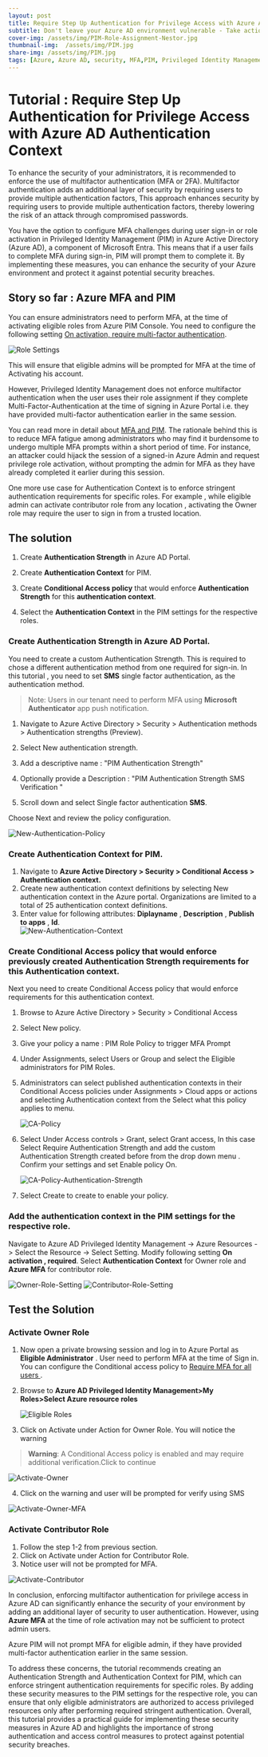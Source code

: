 ```yaml
---
layout: post
title: Require Step Up Authentication for Privilege Access with Azure AD Authentication Context
subtitle: Don't leave your Azure AD environment vulnerable - Take action to secure it now!
cover-img: /assets/img/PIM-Role-Assignment-Nestor.jpg
thumbnail-img:  /assets/img/PIM.jpg
share-img: /assets/img/PIM.jpg
tags: [Azure, Azure AD, security, MFA,PIM, Privileged Identity Management]
---
```



# Tutorial : Require Step Up Authentication for Privilege Access with Azure AD Authentication Context

To enhance the security of your administrators, it is recommended to enforce the use of multifactor authentication (MFA or 2FA). Multifactor authentication adds an additional layer of security by requiring users to provide multiple authentication factors, This approach enhances security by requiring users to provide multiple authentication factors, thereby lowering the risk of an attack through compromised passwords. 

You have the option to configure MFA challenges during user sign-in or role activation in Privileged Identity Management (PIM) in Azure Active Directory (Azure AD), a component of Microsoft Entra. This means that if a user fails to complete MFA during sign-in, PIM will prompt them to complete it. By implementing these measures, you can enhance the security of your Azure environment and protect it against potential security breaches.

## **Story so far : Azure MFA and PIM**

You can ensure administrators need to perform MFA,   at the time of activating eligible roles from Azure PIM Console.
You need to configure the following setting [On activation, require multi-factor authentication](https://learn.microsoft.com/en-us/azure/active-directory/privileged-identity-management/pim-resource-roles-configure-role-settings#on-activation-require-multi-factor-authentication).

![Role Settings](/assets/img/PIM-Role-Setting-Contributor.jpg)

This will ensure that eligible admins will be prompted for MFA at the time of Activating his account.

However, Privileged Identity Management does not enforce multifactor authentication when the user uses their role assignment if they complete Multi-Factor-Authentication at the time of  signing in Azure Portal i.e. they have provided multi-factor authentication earlier in the same session. 

You can read more in detail about [MFA and PIM](https://learn.microsoft.com/en-us/azure/active-directory/privileged-identity-management/pim-how-to-require-mfa). The rationale behind this is to reduce MFA fatigue among administrators who may find it burdensome to undergo multiple MFA prompts within a short period of time. For instance, an attacker could hijack the session of a signed-in Azure Admin and request privilege role activation, without prompting the admin for MFA as they have already completed it earlier during this session. 

One more use case  for Authentication Context is to enforce stringent authentication requirements for specific roles. For example , while eligible admin can activate contributor role from any location , activating the Owner role may require the user to sign in from a trusted location.

## **The solution**

 1. Create **Authentication Strength** in Azure AD Portal.
 1. Create **Authentication Context** for PIM.

 2. Create **Conditional Access policy** that would enforce **Authentication Strength** for this **authentication context**.

 3. Select the **Authentication Context** in the PIM settings for the respective roles.
 
### **Create Authentication Strength in Azure AD Portal.**
You  need to create a custom Authentication Strength. This is required to chose a different authentication method from one required for sign-in. In this tutorial , you need to  set  **SMS** single factor authentication, as the authentication method. 
>Note:  Users in our tenant need to perform MFA  using **Microsoft Authenticator** app push notification.

1. Navigate to Azure Active Directory > Security > Authentication methods > Authentication strengths (Preview).
2. Select New authentication strength.

3. Add a descriptive name : "PIM Authentication Strength"

4. Optionally provide a Description : "PIM Authentication Strength SMS Verification "

5. Scroll down and select Single factor authentication **SMS**.

Choose Next and review the policy configuration. 

![New-Authentication-Policy](/assets/img/PIM-CA-Authentication-Strength.jpg)

### **Create Authentication Context for PIM.**

1. Navigate to **Azure Active Directory > Security > Conditional Access > Authentication context.**
2. Create new authentication context definitions by selecting New authentication context in the Azure portal. Organizations are limited to a total of 25 authentication context definitions.
3. Enter value for following attributes: **Diplayname** , **Description** , **Publish to apps** , **Id**.  
    ![New-Authentication-Context](/assets/img/PIM-CA-Authentication-Context.jpg)

### **Create Conditional Access policy that would enforce previously created Authentication Strength requirements for this Authentication context.**
Next you need to create Conditional Access policy that would enforce requirements for this authentication context.

1. Browse to Azure Active Directory > Security > Conditional Access
2. Select New policy.
3. Give your policy a name : PIM Role Policy to trigger MFA Prompt
4. Under Assignments, select Users or Group and select the Eligible administrators for PIM Roles.
5. Administrators can select published authentication contexts in their Conditional Access policies under Assignments > Cloud apps or actions and selecting Authentication context from the Select what this policy applies to menu.

    ![CA-Policy](/assets/img/PIM-CA-Policy.jpg)

6. Select Under Access controls > Grant, select Grant access, In this case Select Require Authentication Strength and add the custom Authentication Strength created before from the drop down menu .
Confirm your settings and set Enable policy On.

   ![CA-Policy-Authentication-Strength](/assets/img/PIM-CA-Policy-Authentication-Strength.jpg)

7. Select Create to create to enable your policy.

### **Add the authentication context in the PIM settings for the respective role.**
Navigate to Azure AD Privileged Identity Management -> Azure Resources -> Select the Resource -> Select Setting. 
 Modify following setting  **On activation , required**.
    Select  **Authentication Context** for Owner role and **Azure MFA** for contributor role.

![Owner-Role-Setting](/assets/img/PIM-Role-Setting-Owner.jpg)
![Contributor-Role-Setting](/assets/img/PIM-Role-Setting-Contributor.jpg)

## **Test the Solution**

### **Activate Owner Role**
1. Now open a private browsing session and  log in to Azure Portal as **Eligible Administrator** . User need to perform MFA at the time of Sign in. You can configure the Conditional access policy to [Require MFA for all users ](https://learn.microsoft.com/en-us/azure/active-directory/conditional-access/howto-conditional-access-policy-all-users-mfa).
2. Browse to **Azure AD Privileged Identity Management>My Roles>Select Azure resource roles**

    ![Eligible Roles](/assets/img/PIM-Role-Activate.jpg)

3. Click on Activate under Action for Owner Role. You will notice the warning 
> **Warning**: A Conditional Access policy is enabled and may require additional verification.Click to continue

![Activate-Owner](/assets/img/PIM-Role-Activate-Owner.jpg)

4. Click on the warning and user will be prompted for verify using SMS

![Activate-Owner-MFA](/assets/img/PIM-Role-Activate-Owner-MFA.jpg)

### **Activate Contributor Role**

1. Follow the  step 1-2 from previous section.
2. Click on Activate under Action for Contributor Role.
3. Notice user will not be prompted for MFA.


![Activate-Contributor](/assets/img/PIM-Role-Activate-Contributor.jpg)

In conclusion, enforcing multifactor authentication for privilege access in Azure AD can significantly enhance the security of your environment by adding an additional layer of security to user authentication. However, using **Azure MFA** at the time of role activation may not be sufficient to protect admin users.

Azure PIM will not prompt MFA for eligible admin, if they have provided multi-factor authentication earlier in the same session.

To address these concerns, the tutorial recommends creating an Authentication Strength and Authentication Context for PIM, which can enforce stringent authentication requirements for specific roles. By adding these security measures to the PIM settings for the respective role, you can ensure that only eligible administrators are authorized to access privileged resources only after performing required stringent authentication.  Overall, this tutorial provides a practical guide for implementing these security measures in Azure AD and highlights the importance of strong authentication and access control measures to protect against potential security breaches.






